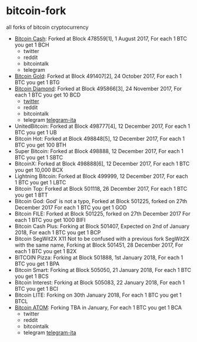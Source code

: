 # bitcoin-fork
all forks of bitcoin cryptocurrency

* [Bitcoin Cash](https://www.bitcoincash.org/): Forked at Block 478559[1], 1 August 2017, For each 1 BTC you get 1 BCH
  * twitter
  * reddit
  * bitcointalk
  * telegram
* [Bitcoin Gold](https://bitcoingold.org/): Forked at Block 491407[2], 24 October 2017, For each 1 BTC you get 1 BTG
* [Bitcoin Diamond](http://btcd.io/): Forked at Block 495866[3], 24 November 2017, For each 1 BTC you get 10 BCD
  * [twitter](https://twitter.com/BitcoinDiamond_)
  * reddit
  * bitcointalk
  * telegram [telegram-ita](https://t.me/BitcoinDiamondItalia)
* UnitedBitcoin: Forked at Block 498777[4], 12 December 2017, For each 1 BTC you get 1 UB
* Bitcoin Hot: Forked at Block 498848[5], 12 December 2017, For each 1 BTC you get 100 BTH
* Super Bitcoin: Forked at Block 498888, 12 December 2017, For each 1 BTC you get 1 SBTC
* BitcoinX: Forked at Block 498888[6], 12 December 2017, For each 1 BTC you get 10,000 BCX
* Lightning Bitcoin: Forked at Block 499999, 12 December 2017, For each 1 BTC you get 1 LBTC
* Bitcoin Top: Forked at Block 501118, 26 December 2017, For each 1 BTC you get 1 BTT
* Bitcoin God: God' is not a typo, Forked at Block 501225, forked on 27th December 2017 For each 1 BTC you get 1 GOD
* Bitcoin FILE: Forked at Block 501225, forked on 27th December 2017 For each 1 BTC you get 1000 BIFI
* Bitcoin Cash Plus: Forking at Block 501407, Expected on 2nd of January 2018, For each 1 BTC you get 1 BCP
* Bitcoin SegWit2X X11 Not to be confused with a previous fork SegWit2X with the same name, Forking at Block 501451, 28 December 2017, For each 1 BTC you get 1 B2X
* BITCOIN Pizza: Forking at Block 501888, 1st January 2018, For each 1 BTC you get 1 BPA
* Bitcoin Smart: Forking at Block 505050, 21 January 2018, For each 1 BTC you get 1 BCS
* Bitcoin Interest: Forking at Block 505083, 22 January 2018, For each 1 BTC you get 1 BCI
* Bitcoin LITE: Forking on 30th January 2018, For each 1 BTC you get 1 BTCL
* [Bitcoin ATOM](https://bitcoinatom.io/): Forking TBA in January, For each 1 BTC you get 1 BCA
  * twitter
  * reddit
  * bitcointalk
  * telegram [telegram-ita](https://t.me/bitcoinatomitalia)
